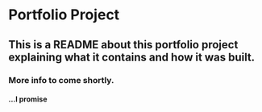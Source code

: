 # Portfolio Project

## This is a README about this portfolio project explaining what it contains and how it was built.

### More info to come shortly.

#### ...I promise
